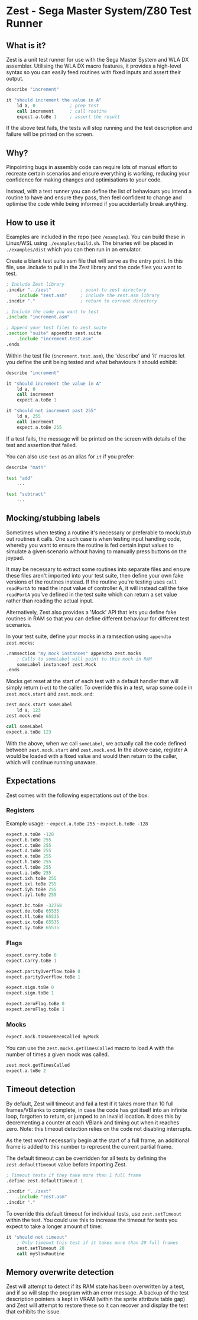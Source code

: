# Zest - Sega Master System/Z80 Test Runner

## What is it?

Zest is a unit test runner for use with the Sega Master System and WLA DX assembler. Utilising the WLA DX macro features, it provides a high-level syntax so you can easily feed routines with fixed inputs and assert their output.

```asm
describe "increment"

it "should increment the value in A"
    ld a, 0             ; prep test
    call increment      ; call routine
    expect.a.toBe 1     ; assert the result
```

If the above test fails, the tests will stop running and the test description and failure will be printed on the screen.

## Why?

Pinpointing bugs in assembly code can require lots of manual effort to recreate certain scenarios and ensure everything is working, reducing your confidence for making changes and optimisations to your code.

Instead, with a test runner you can define the list of behaviours you intend a routine to have and ensure they pass, then feel confident to change and optimise the code while being informed if you accidentally break anything.

## How to use it

Examples are included in the repo (see `/examples`). You can build these in Linux/WSL using `./examples/build.sh`. The binaries will be placed in `./examples/dist` which you can then run in an emulator.

Create a blank test suite asm file that will serve as the entry point. In this file, use .include to pull in the Zest library and the code files you want to test.

```asm
; Include Zest library
.incdir "../zest"           ; point to zest directory
    .include "zest.asm"     ; include the zest.asm library
.incdir "."                 ; return to current directory

; Include the code you want to test
.include "increment.asm"

; Append your test files to zest.suite
.section "suite" appendto zest.suite
    .include "increment.test.asm"
.ends
```

Within the test file (`increment.test.asm`), the 'describe' and 'it' macros let you define the unit being tested and what behaviours it should exhibit:

```asm
describe "increment"

it "should increment the value in A"
    ld a, 0
    call increment
    expect.a.toBe 1

it "should not increment past 255"
    ld a, 255
    call increment
    expect.a.toBe 255
```

If a test fails, the message will be printed on the screen with details of the test and assertion that failed.

You can also use `test` as an alias for `it` if you prefer:

```asm
describe "math"

test "add"
    ...

test "subtract"
    ...
```

## Mocking/stubbing labels

Sometimes when testing a routine it's necessary or preferable to mock/stub out routines it calls. One such case is when testing input handling code, whereby you want to ensure the routine is fed certain input values to simulate a given scenario without having to manually press buttons on the joypad.

It may be necessary to extract some routines into separate files and ensure these files aren't imported into your test suite, then define your own fake versions of the routines instead. If the routine you're testing uses `call readPortA` to read the input value of controller A, it will instead call the fake `readPortA` you've defined in the test suite which can return a set value rather than reading the actual input.

Alternatively, Zest also provides a 'Mock' API that lets you define fake routines in RAM so that you can define different behaviour for different test scenarios.

In your test suite, define your mocks in a ramsection using `appendto zest.mocks`:

```asm
.ramsection "my mock instances" appendto zest.mocks
    ; Calls to someLabel will point to this mock in RAM
    someLabel instanceof zest.Mock
.ends
```

Mocks get reset at the start of each test with a default handler that will simply return (`ret`) to the caller. To override this in a test, wrap some code in `zest.mock.start` and `zest.mock.end`:

```asm
zest.mock.start someLabel
    ld a, 123
zest.mock.end

call someLabel
expect.a.toBe 123
```

With the above, when we call `someLabel`, we actually call the code defined between `zest.mock.start` and `zest.mock.end`. In the above case, register A would be loaded with a fixed value and would then return to the caller, which will continue running unaware.

## Expectations

Zest comes with the following expectations out of the box:

### Registers

Example usage:
    - `expect.a.toBe 255`
    - `expect.b.toBe -128`

```asm
expect.a.toBe -128
expect.b.toBe 255
expect.c.toBe 255
expect.d.toBe 255
expect.e.toBe 255
expect.h.toBe 255
expect.l.toBe 255
expect.i.toBe 255
expect.ixh.toBe 255
expect.ixl.toBe 255
expect.iyh.toBe 255
expect.iyl.toBe 255

expect.bc.toBe -32768
expect.de.toBe 65535
expect.hl.toBe 65535
expect.ix.toBe 65535
expect.iy.toBe 65535
```

### Flags

```asm
expect.carry.toBe 0
expect.carry.toBe 1

expect.parityOverflow.toBe 0
expect.parityOverflow.toBe 1

expect.sign.toBe 0
expect.sign.toBe 1

expect.zeroFlag.toBe 0
expect.zeroFlag.toBe 1
```

### Mocks

```asm
expect.mock.toHaveBeenCalled myMock
```

You can use the `zest.mocks.getTimesCalled` macro to load A with the number of times a given mock was called.

```asm
zest.mock.getTimesCalled
expect.a.toBe 2
```

## Timeout detection

By default, Zest will timeout and fail a test if it takes more than 10 full frames/VBlanks to complete, in case the code has got itself into an infinite loop, forgotten to return, or jumped to an invalid location. It does this by decrementing a counter at each VBlank and timing out when it reaches zero. Note: this timeout detection relies on the code not disabling interrupts.

As the test won't necessarily begin at the start of a full frame, an additional frame is added to this number to represent the current partial frame.

The default timeout can be overridden for all tests by defining the `zest.defaultTimeout` value before importing Zest.

```asm
; Timeout tests if they take more than 1 full frame
.define zest.defaultTimeout 1

.incdir "../zest"
    .include "zest.asm"
.incdir "."
```

To override this default timeout for individual tests, use `zest.setTimeout` within the test. You could use this to increase the timeout for tests you expect to take a longer amount of time:

```asm
it "should not timeout"
    ; Only timeout this test if it takes more than 20 full frames
    zest.setTimeout 20
    call mySlowRoutine
```

## Memory overwrite detection

Zest will attempt to detect if its RAM state has been overwritten by a test, and if so will stop the program with an error message. A backup of the test description pointers is kept in VRAM (within the sprite attribute table gap) and Zest will attempt to restore these so it can recover and display the test that exhibits the issue.
